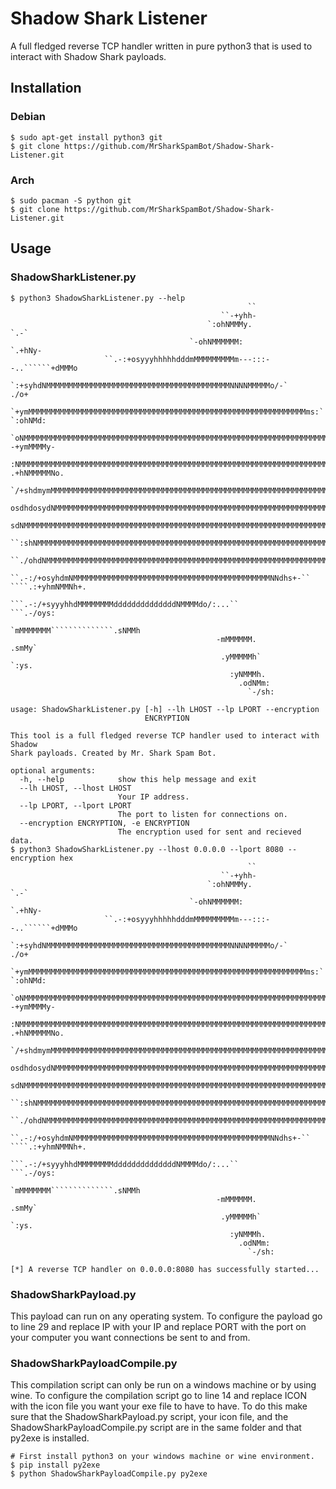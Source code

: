 # Shadow Shark Listener
A full fledged reverse TCP handler written in pure python3 that is used to interact with Shadow Shark payloads.

## Installation
### Debian
```
$ sudo apt-get install python3 git
$ git clone https://github.com/MrSharkSpamBot/Shadow-Shark-Listener.git
```
### Arch
```
$ sudo pacman -S python git
$ git clone https://github.com/MrSharkSpamBot/Shadow-Shark-Listener.git
```

## Usage
### ShadowSharkListener.py
```
$ python3 ShadowSharkListener.py --help
                                                     ``
                                               ``-+yhh-
                                            `:ohNMMMy.                  `.-`
                                        `-ohNMMMMMM:                `.+hNy-
                     ``.-:+osyyyhhhhhdddmMMMMMMMMMm---:::--..``````+dMMMo
              `:+syhdNMMMMMMMMMMMMMMMMMMMMMMMMMMMMMMMMMMMMMMMMMNNNNMMMMMo/-`                          ./o+
          `+ymMMMMMMMMMMMMMMMMMMMMMMMMMMMMMMMMMMMMMMMMMMMMMMMMMMMMMMMMMMMMMMms:`                 `:ohNMd:
        `oNMMMMMMMMMMMMMMMMMMMMMMMMMMMMMMMMMMMMMMMMMMMMMMMMMMMMMMMMMMMMMMMMMMMMMdo-          -+ymMMMMy-
         :NMMMMMMMMMMMMMMMMMMMMMMMMMMMMMMMMMMMMMMMMMMMMMMMMMMMMMMMMMMMMMMMMMMMMMMMMNy/`  .+hNMMMMMNo.
          `/+shdmymMMMMMMMMMMMMMMMMMMMMMMMMMMMMMMMMMMMMMMMMMMMMMMMMMMMMMMMMMMMMMMMMMMMNhmMMMMMMMNo`
          osdhdosydNMMMMMMMMMMMMMMMMMMMMMMMMMMMMMMMMMMMMMMMMMMMMMMMMMMMMMMMMMMMMMMMMMMMMMMMMMMNo`
          sdNMMMMMMMMMMMMMMMMMMMMMMMMMMMMMMMMMMMMMMMMMMMMMMMMMMMMMMMMMMMMMMMMMMMMMMMMMMMMMMMMMd/`
           ``:shNMMMMMMMMMMMMMMMMMMMMMMMMMMMMMMMMMMMMMMMMMMMMMMMMMMMMMMMMMMMMMMMMMMMMMMMMMMMMMMMNy/.
               ``./ohdNMMMMMMMMMMMMMMMMMMMMMMMMMMMMMMMMMMMMMMMMMMMMMMMMMMMMMMMMMMMMMMMNdhhdmNMMMMMMNd+.
                     ``.-:/+osyhdmNMMMMMMMMMMMMMMMMMMMMMMMMMMMMMMMMMMMMMMMMMMMMNNdhs+-`` ````.:+yhmNMMNh+.
                               ```.-:/+syyyhhdMMMMMMMMddddddddddddddNMMMMdo/:...``               ```.-/oys:
                                             `mMMMMMMM``````````````.sNMMh
                                              -mMMMMMM.               .smMy`
                                               .yMMMMMh`                `:ys.
                                                 :yNMMMh.
                                                   .odNMm:
                                                     `-/sh:

usage: ShadowSharkListener.py [-h] --lh LHOST --lp LPORT --encryption
                              ENCRYPTION

This tool is a full fledged reverse TCP handler used to interact with Shadow
Shark payloads. Created by Mr. Shark Spam Bot.

optional arguments:
  -h, --help            show this help message and exit
  --lh LHOST, --lhost LHOST
                        Your IP address.
  --lp LPORT, --lport LPORT
                        The port to listen for connections on.
  --encryption ENCRYPTION, -e ENCRYPTION
                        The encryption used for sent and recieved data.
$ python3 ShadowSharkListener.py --lhost 0.0.0.0 --lport 8080 --encryption hex
                                                     ``
                                               ``-+yhh-
                                            `:ohNMMMy.                  `.-`
                                        `-ohNMMMMMM:                `.+hNy-
                     ``.-:+osyyyhhhhhdddmMMMMMMMMMm---:::--..``````+dMMMo
              `:+syhdNMMMMMMMMMMMMMMMMMMMMMMMMMMMMMMMMMMMMMMMMMNNNNMMMMMo/-`                          ./o+
          `+ymMMMMMMMMMMMMMMMMMMMMMMMMMMMMMMMMMMMMMMMMMMMMMMMMMMMMMMMMMMMMMMms:`                 `:ohNMd:
        `oNMMMMMMMMMMMMMMMMMMMMMMMMMMMMMMMMMMMMMMMMMMMMMMMMMMMMMMMMMMMMMMMMMMMMMdo-          -+ymMMMMy-
         :NMMMMMMMMMMMMMMMMMMMMMMMMMMMMMMMMMMMMMMMMMMMMMMMMMMMMMMMMMMMMMMMMMMMMMMMMNy/`  .+hNMMMMMNo.
          `/+shdmymMMMMMMMMMMMMMMMMMMMMMMMMMMMMMMMMMMMMMMMMMMMMMMMMMMMMMMMMMMMMMMMMMMMNhmMMMMMMMNo`
          osdhdosydNMMMMMMMMMMMMMMMMMMMMMMMMMMMMMMMMMMMMMMMMMMMMMMMMMMMMMMMMMMMMMMMMMMMMMMMMMMNo`
          sdNMMMMMMMMMMMMMMMMMMMMMMMMMMMMMMMMMMMMMMMMMMMMMMMMMMMMMMMMMMMMMMMMMMMMMMMMMMMMMMMMMd/`
           ``:shNMMMMMMMMMMMMMMMMMMMMMMMMMMMMMMMMMMMMMMMMMMMMMMMMMMMMMMMMMMMMMMMMMMMMMMMMMMMMMMMNy/.
               ``./ohdNMMMMMMMMMMMMMMMMMMMMMMMMMMMMMMMMMMMMMMMMMMMMMMMMMMMMMMMMMMMMMMMNdhhdmNMMMMMMNd+.
                     ``.-:/+osyhdmNMMMMMMMMMMMMMMMMMMMMMMMMMMMMMMMMMMMMMMMMMMMMNNdhs+-`` ````.:+yhmNMMNh+.
                               ```.-:/+syyyhhdMMMMMMMMddddddddddddddNMMMMdo/:...``               ```.-/oys:
                                             `mMMMMMMM``````````````.sNMMh
                                              -mMMMMMM.               .smMy`
                                               .yMMMMMh`                `:ys.
                                                 :yNMMMh.
                                                   .odNMm:
                                                     `-/sh:

[*] A reverse TCP handler on 0.0.0.0:8080 has successfully started...
```
### ShadowSharkPayload.py
This payload can run on any operating system. To configure the payload go to line 29 and replace IP with your IP and replace PORT with the port on your computer you want connections be sent to and from.
### ShadowSharkPayloadCompile.py
This compilation script can only be run on a windows machine or by using wine. To configure the compilation script go to line 14 and replace ICON with the icon file you want your exe file to have to have. To do this make sure that the ShadowSharkPayload.py script, your icon file, and the ShadowSharkPayloadCompile.py script are in the same folder and that py2exe is installed.
```
# First install python3 on your windows machine or wine environment.
$ pip install py2exe
$ python ShadowSharkPayloadCompile.py py2exe
```
